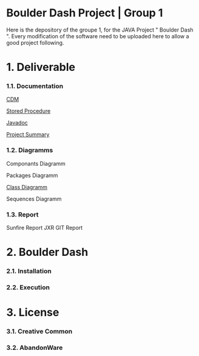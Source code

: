 # Boulder Dash Project | Group 1

Here is the depository of the groupe 1, for the JAVA Project " Boulder Dash ". Every modification of the software need to be uploaded here to allow a good project following.


# 1. Deliverable

### 1.1. Documentation

[CDM](https://github.com/Darkdady/BoulderDashGroupe1/blob/master/Deliverables/DataBase/boulderdash%20.mcd)

[Stored Procedure](https://github.com/Darkdady/BoulderDashGroupe1/blob/master/Deliverables/DataBase/StoredProcedure.md)

[Javadoc]( )

[Project Summary]( )

### 1.2. Diagramms

Componants Diagramm

Packages Diagramm

[Class Diagramm](https://github.com/Darkdady/BoulderDashGroupe1/tree/master/Deliverables/Diagramms/Class)

Sequences Diagramm

### 1.3. Report

Sunfire Report
JXR
GIT Report

# 2. Boulder Dash

### 2.1. Installation
### 2.2. Execution

# 3. License
### 3.1. Creative Common
### 3.2. AbandonWare
